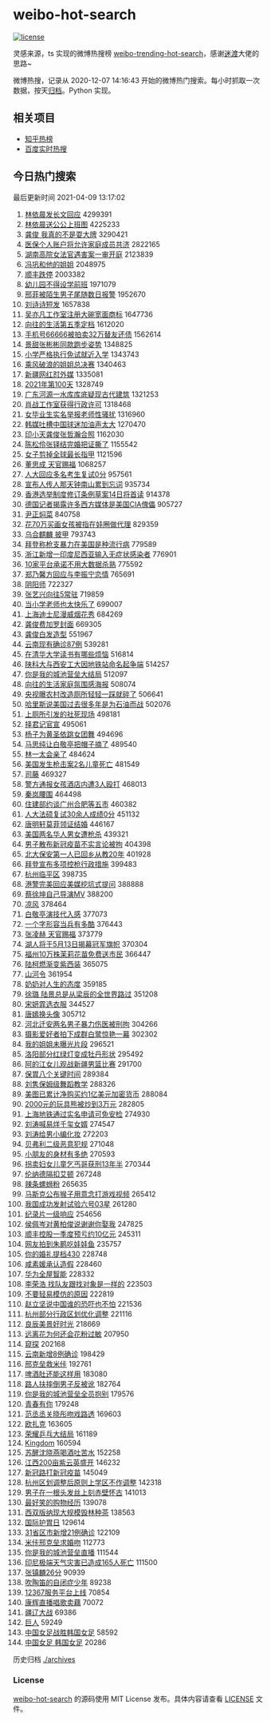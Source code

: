 # weibo-hot-search

[![license](https://img.shields.io/github/license/Arrackisarookie/weibo-hot-search)](https://github.com/Arrackisarookie/weibo-hot-search/blob/master/LICENSE)

灵感来源，ts 实现的微博热搜榜 [weibo-trending-hot-search](https://github.com/justjavac/weibo-trending-hot-search)，感谢[迷渡](https://github.com/justjavac)大佬的思路~

微博热搜，记录从 2020-12-07 14:16:43 开始的微博热门搜索。每小时抓取一次数据，按天[归档](./archives)。Python 实现。

## 相关项目
+ [知乎热榜](https://github.com/Arrackisarookie/zhihu-top-search)
+ [百度实时热搜](https://github.com/Arrackisarookie/baidu-hot-search)

## 今日热门搜索

<!-- Rank Begin -->

最后更新时间 2021-04-09 13:17:02

1. [林依晨发长文回应](https://s.weibo.com/weibo?q=%E6%9E%97%E4%BE%9D%E6%99%A8%E5%8F%91%E9%95%BF%E6%96%87%E5%9B%9E%E5%BA%94&Refer=top) 4299391
1. [林依晨送公公上班图](https://s.weibo.com/weibo?q=%E6%9E%97%E4%BE%9D%E6%99%A8%E9%80%81%E5%85%AC%E5%85%AC%E4%B8%8A%E7%8F%AD%E5%9B%BE&Refer=top) 4225233
1. [龚俊 我真的不是耍大牌](https://s.weibo.com/weibo?q=%E9%BE%9A%E4%BF%8A%20%E6%88%91%E7%9C%9F%E7%9A%84%E4%B8%8D%E6%98%AF%E8%80%8D%E5%A4%A7%E7%89%8C&Refer=top) 3290421
1. [医保个人账户将允许家庭成员共济](https://s.weibo.com/weibo?q=%23%E5%8C%BB%E4%BF%9D%E4%B8%AA%E4%BA%BA%E8%B4%A6%E6%88%B7%E5%B0%86%E5%85%81%E8%AE%B8%E5%AE%B6%E5%BA%AD%E6%88%90%E5%91%98%E5%85%B1%E6%B5%8E%23&Refer=top) 2822165
1. [湖南高院女法官遇害案一审开庭](https://s.weibo.com/weibo?q=%23%E6%B9%96%E5%8D%97%E9%AB%98%E9%99%A2%E5%A5%B3%E6%B3%95%E5%AE%98%E9%81%87%E5%AE%B3%E6%A1%88%E4%B8%80%E5%AE%A1%E5%BC%80%E5%BA%AD%23&Refer=top) 2123839
1. [冯巩和他的姐姐](https://s.weibo.com/weibo?q=%E5%86%AF%E5%B7%A9%E5%92%8C%E4%BB%96%E7%9A%84%E5%A7%90%E5%A7%90&Refer=top) 2048975
1. [顺丰跌停](https://s.weibo.com/weibo?q=%E9%A1%BA%E4%B8%B0%E8%B7%8C%E5%81%9C&Refer=top) 2003382
1. [幼儿园不得设学前班](https://s.weibo.com/weibo?q=%23%E5%B9%BC%E5%84%BF%E5%9B%AD%E4%B8%8D%E5%BE%97%E8%AE%BE%E5%AD%A6%E5%89%8D%E7%8F%AD%23&Refer=top) 1971079
1. [邢菲被陌生男子尾随数日报警](https://s.weibo.com/weibo?q=%23%E9%82%A2%E8%8F%B2%E8%A2%AB%E9%99%8C%E7%94%9F%E7%94%B7%E5%AD%90%E5%B0%BE%E9%9A%8F%E6%95%B0%E6%97%A5%E6%8A%A5%E8%AD%A6%23&Refer=top) 1952670
1. [刘诗诗短发](https://s.weibo.com/weibo?q=%E5%88%98%E8%AF%97%E8%AF%97%E7%9F%AD%E5%8F%91&Refer=top) 1657838
1. [吴亦凡工作室注册大碗宽面商标](https://s.weibo.com/weibo?q=%E5%90%B4%E4%BA%A6%E5%87%A1%E5%B7%A5%E4%BD%9C%E5%AE%A4%E6%B3%A8%E5%86%8C%E5%A4%A7%E7%A2%97%E5%AE%BD%E9%9D%A2%E5%95%86%E6%A0%87&Refer=top) 1647736
1. [向往的生活第五季定档](https://s.weibo.com/weibo?q=%23%E5%90%91%E5%BE%80%E7%9A%84%E7%94%9F%E6%B4%BB%E7%AC%AC%E4%BA%94%E5%AD%A3%E5%AE%9A%E6%A1%A3%23&Refer=top) 1612020
1. [手机号66666被拍卖32万替友还债](https://s.weibo.com/weibo?q=%E6%89%8B%E6%9C%BA%E5%8F%B766666%E8%A2%AB%E6%8B%8D%E5%8D%9632%E4%B8%87%E6%9B%BF%E5%8F%8B%E8%BF%98%E5%80%BA&Refer=top) 1562614
1. [景甜张彬彬同款跑步姿势](https://s.weibo.com/weibo?q=%23%E6%99%AF%E7%94%9C%E5%BC%A0%E5%BD%AC%E5%BD%AC%E5%90%8C%E6%AC%BE%E8%B7%91%E6%AD%A5%E5%A7%BF%E5%8A%BF%23&Refer=top) 1348825
1. [小学严格执行免试就近入学](https://s.weibo.com/weibo?q=%23%E5%B0%8F%E5%AD%A6%E4%B8%A5%E6%A0%BC%E6%89%A7%E8%A1%8C%E5%85%8D%E8%AF%95%E5%B0%B1%E8%BF%91%E5%85%A5%E5%AD%A6%23&Refer=top) 1343743
1. [乘风破浪的姐姐总决赛](https://s.weibo.com/weibo?q=%E4%B9%98%E9%A3%8E%E7%A0%B4%E6%B5%AA%E7%9A%84%E5%A7%90%E5%A7%90%E6%80%BB%E5%86%B3%E8%B5%9B&Refer=top) 1340463
1. [新疆网红怼外媒](https://s.weibo.com/weibo?q=%23%E6%96%B0%E7%96%86%E7%BD%91%E7%BA%A2%E6%80%BC%E5%A4%96%E5%AA%92%23&Refer=top) 1335081
1. [2021年第100天](https://s.weibo.com/weibo?q=%232021%E5%B9%B4%E7%AC%AC100%E5%A4%A9%23&Refer=top) 1328749
1. [广东河源一水库库底疑现古代建筑](https://s.weibo.com/weibo?q=%E5%B9%BF%E4%B8%9C%E6%B2%B3%E6%BA%90%E4%B8%80%E6%B0%B4%E5%BA%93%E5%BA%93%E5%BA%95%E7%96%91%E7%8E%B0%E5%8F%A4%E4%BB%A3%E5%BB%BA%E7%AD%91&Refer=top) 1321253
1. [肖战工作室获得行政许可](https://s.weibo.com/weibo?q=%23%E8%82%96%E6%88%98%E5%B7%A5%E4%BD%9C%E5%AE%A4%E8%8E%B7%E5%BE%97%E8%A1%8C%E6%94%BF%E8%AE%B8%E5%8F%AF%23&Refer=top) 1318468
1. [女毕业生实名举报老师性骚扰](https://s.weibo.com/weibo?q=%23%E5%A5%B3%E6%AF%95%E4%B8%9A%E7%94%9F%E5%AE%9E%E5%90%8D%E4%B8%BE%E6%8A%A5%E8%80%81%E5%B8%88%E6%80%A7%E9%AA%9A%E6%89%B0%23&Refer=top) 1316960
1. [韩媒吐槽中国球迷加油声太大](https://s.weibo.com/weibo?q=%23%E9%9F%A9%E5%AA%92%E5%90%90%E6%A7%BD%E4%B8%AD%E5%9B%BD%E7%90%83%E8%BF%B7%E5%8A%A0%E6%B2%B9%E5%A3%B0%E5%A4%AA%E5%A4%A7%23&Refer=top) 1270470
1. [印小天龚俊张哲瀚合照](https://s.weibo.com/weibo?q=%E5%8D%B0%E5%B0%8F%E5%A4%A9%E9%BE%9A%E4%BF%8A%E5%BC%A0%E5%93%B2%E7%80%9A%E5%90%88%E7%85%A7&Refer=top) 1162030
1. [陈松伶张铎结完婚把证撕了](https://s.weibo.com/weibo?q=%23%E9%99%88%E6%9D%BE%E4%BC%B6%E5%BC%A0%E9%93%8E%E7%BB%93%E5%AE%8C%E5%A9%9A%E6%8A%8A%E8%AF%81%E6%92%95%E4%BA%86%23&Refer=top) 1155542
1. [女子剪掉全球最长指甲](https://s.weibo.com/weibo?q=%23%E5%A5%B3%E5%AD%90%E5%89%AA%E6%8E%89%E5%85%A8%E7%90%83%E6%9C%80%E9%95%BF%E6%8C%87%E7%94%B2%23&Refer=top) 1121596
1. [董思成 天官赐福](https://s.weibo.com/weibo?q=%E8%91%A3%E6%80%9D%E6%88%90%20%E5%A4%A9%E5%AE%98%E8%B5%90%E7%A6%8F&Refer=top) 1068257
1. [人大回应多名考生复试0分](https://s.weibo.com/weibo?q=%23%E4%BA%BA%E5%A4%A7%E5%9B%9E%E5%BA%94%E5%A4%9A%E5%90%8D%E8%80%83%E7%94%9F%E5%A4%8D%E8%AF%950%E5%88%86%23&Refer=top) 957561
1. [宣布人传人那天钟南山累到忘词](https://s.weibo.com/weibo?q=%E5%AE%A3%E5%B8%83%E4%BA%BA%E4%BC%A0%E4%BA%BA%E9%82%A3%E5%A4%A9%E9%92%9F%E5%8D%97%E5%B1%B1%E7%B4%AF%E5%88%B0%E5%BF%98%E8%AF%8D&Refer=top) 935734
1. [香港选举制度修订条例草案14日将首读](https://s.weibo.com/weibo?q=%23%E9%A6%99%E6%B8%AF%E9%80%89%E4%B8%BE%E5%88%B6%E5%BA%A6%E4%BF%AE%E8%AE%A2%E6%9D%A1%E4%BE%8B%E8%8D%89%E6%A1%8814%E6%97%A5%E5%B0%86%E9%A6%96%E8%AF%BB%23&Refer=top) 914378
1. [德国记者揭露许多西方媒体是美国CIA傀儡](https://s.weibo.com/weibo?q=%23%E5%BE%B7%E5%9B%BD%E8%AE%B0%E8%80%85%E6%8F%AD%E9%9C%B2%E8%AE%B8%E5%A4%9A%E8%A5%BF%E6%96%B9%E5%AA%92%E4%BD%93%E6%98%AF%E7%BE%8E%E5%9B%BDCIA%E5%82%80%E5%84%A1%23&Refer=top) 905727
1. [尹正焖菜](https://s.weibo.com/weibo?q=%E5%B0%B9%E6%AD%A3%E7%84%96%E8%8F%9C&Refer=top) 840758
1. [花70万买画女孩被指在娃圈做代理](https://s.weibo.com/weibo?q=%E8%8A%B170%E4%B8%87%E4%B9%B0%E7%94%BB%E5%A5%B3%E5%AD%A9%E8%A2%AB%E6%8C%87%E5%9C%A8%E5%A8%83%E5%9C%88%E5%81%9A%E4%BB%A3%E7%90%86&Refer=top) 829359
1. [乌合麒麟 披甲](https://s.weibo.com/weibo?q=%E4%B9%8C%E5%90%88%E9%BA%92%E9%BA%9F%20%E6%8A%AB%E7%94%B2&Refer=top) 793743
1. [拜登称枪支暴力在美国是种流行病](https://s.weibo.com/weibo?q=%23%E6%8B%9C%E7%99%BB%E7%A7%B0%E6%9E%AA%E6%94%AF%E6%9A%B4%E5%8A%9B%E5%9C%A8%E7%BE%8E%E5%9B%BD%E6%98%AF%E7%A7%8D%E6%B5%81%E8%A1%8C%E7%97%85%23&Refer=top) 779589
1. [浙江新增一印度尼西亚输入无症状感染者](https://s.weibo.com/weibo?q=%23%E6%B5%99%E6%B1%9F%E6%96%B0%E5%A2%9E%E4%B8%80%E5%8D%B0%E5%BA%A6%E5%B0%BC%E8%A5%BF%E4%BA%9A%E8%BE%93%E5%85%A5%E6%97%A0%E7%97%87%E7%8A%B6%E6%84%9F%E6%9F%93%E8%80%85%23&Refer=top) 776901
1. [10家平台承诺不用大数据杀熟](https://s.weibo.com/weibo?q=10%E5%AE%B6%E5%B9%B3%E5%8F%B0%E6%89%BF%E8%AF%BA%E4%B8%8D%E7%94%A8%E5%A4%A7%E6%95%B0%E6%8D%AE%E6%9D%80%E7%86%9F&Refer=top) 775592
1. [郑乃馨方回应与李振宁恋情](https://s.weibo.com/weibo?q=%23%E9%83%91%E4%B9%83%E9%A6%A8%E6%96%B9%E5%9B%9E%E5%BA%94%E4%B8%8E%E6%9D%8E%E6%8C%AF%E5%AE%81%E6%81%8B%E6%83%85%23&Refer=top) 765691
1. [阴阳师](https://s.weibo.com/weibo?q=%E9%98%B4%E9%98%B3%E5%B8%88&Refer=top) 722327
1. [张艺兴向往5常驻](https://s.weibo.com/weibo?q=%23%E5%BC%A0%E8%89%BA%E5%85%B4%E5%90%91%E5%BE%805%E5%B8%B8%E9%A9%BB%23&Refer=top) 719859
1. [当小学老师也太快乐了](https://s.weibo.com/weibo?q=%23%E5%BD%93%E5%B0%8F%E5%AD%A6%E8%80%81%E5%B8%88%E4%B9%9F%E5%A4%AA%E5%BF%AB%E4%B9%90%E4%BA%86%23&Refer=top) 699007
1. [上海迪士尼漫威烟花秀](https://s.weibo.com/weibo?q=%E4%B8%8A%E6%B5%B7%E8%BF%AA%E5%A3%AB%E5%B0%BC%E6%BC%AB%E5%A8%81%E7%83%9F%E8%8A%B1%E7%A7%80&Refer=top) 684269
1. [龚俊费加罗封面](https://s.weibo.com/weibo?q=%E9%BE%9A%E4%BF%8A%E8%B4%B9%E5%8A%A0%E7%BD%97%E5%B0%81%E9%9D%A2&Refer=top) 669305
1. [龚俊白发造型](https://s.weibo.com/weibo?q=%E9%BE%9A%E4%BF%8A%E7%99%BD%E5%8F%91%E9%80%A0%E5%9E%8B&Refer=top) 551967
1. [云南现有确诊87例](https://s.weibo.com/weibo?q=%23%E4%BA%91%E5%8D%97%E7%8E%B0%E6%9C%89%E7%A1%AE%E8%AF%8A87%E4%BE%8B%23&Refer=top) 539281
1. [在清华大学读书有哪些烦恼](https://s.weibo.com/weibo?q=%23%E5%9C%A8%E6%B8%85%E5%8D%8E%E5%A4%A7%E5%AD%A6%E8%AF%BB%E4%B9%A6%E6%9C%89%E5%93%AA%E4%BA%9B%E7%83%A6%E6%81%BC%23&Refer=top) 516814
1. [陕科大与西安工大因地铁站命名起争端](https://s.weibo.com/weibo?q=%23%E9%99%95%E7%A7%91%E5%A4%A7%E4%B8%8E%E8%A5%BF%E5%AE%89%E5%B7%A5%E5%A4%A7%E5%9B%A0%E5%9C%B0%E9%93%81%E7%AB%99%E5%91%BD%E5%90%8D%E8%B5%B7%E4%BA%89%E7%AB%AF%23&Refer=top) 514257
1. [你是我的城池营垒大结局](https://s.weibo.com/weibo?q=%23%E4%BD%A0%E6%98%AF%E6%88%91%E7%9A%84%E5%9F%8E%E6%B1%A0%E8%90%A5%E5%9E%92%E5%A4%A7%E7%BB%93%E5%B1%80%23&Refer=top) 512097
1. [向往的生活家庭氛围感海报](https://s.weibo.com/weibo?q=%23%E5%90%91%E5%BE%80%E7%9A%84%E7%94%9F%E6%B4%BB%E5%AE%B6%E5%BA%AD%E6%B0%9B%E5%9B%B4%E6%84%9F%E6%B5%B7%E6%8A%A5%23&Refer=top) 508074
1. [央视曝农村改造厕所轻轻一踩就碎了](https://s.weibo.com/weibo?q=%23%E5%A4%AE%E8%A7%86%E6%9B%9D%E5%86%9C%E6%9D%91%E6%94%B9%E9%80%A0%E5%8E%95%E6%89%80%E8%BD%BB%E8%BD%BB%E4%B8%80%E8%B8%A9%E5%B0%B1%E7%A2%8E%E4%BA%86%23&Refer=top) 506641
1. [哈里斯说美国过去很多年是为石油而战](https://s.weibo.com/weibo?q=%23%E5%93%88%E9%87%8C%E6%96%AF%E8%AF%B4%E7%BE%8E%E5%9B%BD%E8%BF%87%E5%8E%BB%E5%BE%88%E5%A4%9A%E5%B9%B4%E6%98%AF%E4%B8%BA%E7%9F%B3%E6%B2%B9%E8%80%8C%E6%88%98%23&Refer=top) 502076
1. [上厕所引发的社死现场](https://s.weibo.com/weibo?q=%E4%B8%8A%E5%8E%95%E6%89%80%E5%BC%95%E5%8F%91%E7%9A%84%E7%A4%BE%E6%AD%BB%E7%8E%B0%E5%9C%BA&Refer=top) 498181
1. [择君记官宣](https://s.weibo.com/weibo?q=%23%E6%8B%A9%E5%90%9B%E8%AE%B0%E5%AE%98%E5%AE%A3%23&Refer=top) 495061
1. [杨子为黄圣依跳女团舞](https://s.weibo.com/weibo?q=%23%E6%9D%A8%E5%AD%90%E4%B8%BA%E9%BB%84%E5%9C%A3%E4%BE%9D%E8%B7%B3%E5%A5%B3%E5%9B%A2%E8%88%9E%23&Refer=top) 494696
1. [马思纯让白敬亭把帽子摘了](https://s.weibo.com/weibo?q=%23%E9%A9%AC%E6%80%9D%E7%BA%AF%E8%AE%A9%E7%99%BD%E6%95%AC%E4%BA%AD%E6%8A%8A%E5%B8%BD%E5%AD%90%E6%91%98%E4%BA%86%23&Refer=top) 489540
1. [林一太会亲了](https://s.weibo.com/weibo?q=%23%E6%9E%97%E4%B8%80%E5%A4%AA%E4%BC%9A%E4%BA%B2%E4%BA%86%23&Refer=top) 484624
1. [美国发生枪击案2名儿童死亡](https://s.weibo.com/weibo?q=%23%E7%BE%8E%E5%9B%BD%E5%8F%91%E7%94%9F%E6%9E%AA%E5%87%BB%E6%A1%882%E5%90%8D%E5%84%BF%E7%AB%A5%E6%AD%BB%E4%BA%A1%23&Refer=top) 481549
1. [司藤](https://s.weibo.com/weibo?q=%E5%8F%B8%E8%97%A4&Refer=top) 469327
1. [警方通报女孩酒店内遭3人殴打](https://s.weibo.com/weibo?q=%23%E8%AD%A6%E6%96%B9%E9%80%9A%E6%8A%A5%E5%A5%B3%E5%AD%A9%E9%85%92%E5%BA%97%E5%86%85%E9%81%AD3%E4%BA%BA%E6%AE%B4%E6%89%93%23&Refer=top) 468013
1. [秦岚腰围](https://s.weibo.com/weibo?q=%23%E7%A7%A6%E5%B2%9A%E8%85%B0%E5%9B%B4%23&Refer=top) 464498
1. [住建部约谈广州合肥等五市](https://s.weibo.com/weibo?q=%23%E4%BD%8F%E5%BB%BA%E9%83%A8%E7%BA%A6%E8%B0%88%E5%B9%BF%E5%B7%9E%E5%90%88%E8%82%A5%E7%AD%89%E4%BA%94%E5%B8%82%23&Refer=top) 460382
1. [人大法硕复试30余人成绩0分](https://s.weibo.com/weibo?q=%23%E4%BA%BA%E5%A4%A7%E6%B3%95%E7%A1%95%E5%A4%8D%E8%AF%9530%E4%BD%99%E4%BA%BA%E6%88%90%E7%BB%A90%E5%88%86%23&Refer=top) 451132
1. [唐明轩莫菲领证结婚](https://s.weibo.com/weibo?q=%E5%94%90%E6%98%8E%E8%BD%A9%E8%8E%AB%E8%8F%B2%E9%A2%86%E8%AF%81%E7%BB%93%E5%A9%9A&Refer=top) 446167
1. [美国两名华人男女遭枪杀](https://s.weibo.com/weibo?q=%E7%BE%8E%E5%9B%BD%E4%B8%A4%E5%90%8D%E5%8D%8E%E4%BA%BA%E7%94%B7%E5%A5%B3%E9%81%AD%E6%9E%AA%E6%9D%80&Refer=top) 439321
1. [男子散布新冠疫苗不实言论被拘](https://s.weibo.com/weibo?q=%23%E7%94%B7%E5%AD%90%E6%95%A3%E5%B8%83%E6%96%B0%E5%86%A0%E7%96%AB%E8%8B%97%E4%B8%8D%E5%AE%9E%E8%A8%80%E8%AE%BA%E8%A2%AB%E6%8B%98%23&Refer=top) 404398
1. [北大保安第一人已回乡从教20年](https://s.weibo.com/weibo?q=%23%E5%8C%97%E5%A4%A7%E4%BF%9D%E5%AE%89%E7%AC%AC%E4%B8%80%E4%BA%BA%E5%B7%B2%E5%9B%9E%E4%B9%A1%E4%BB%8E%E6%95%9920%E5%B9%B4%23&Refer=top) 401928
1. [拜登宣布多项控枪行政措施](https://s.weibo.com/weibo?q=%E6%8B%9C%E7%99%BB%E5%AE%A3%E5%B8%83%E5%A4%9A%E9%A1%B9%E6%8E%A7%E6%9E%AA%E8%A1%8C%E6%94%BF%E6%8E%AA%E6%96%BD&Refer=top) 399483
1. [杭州临平区](https://s.weibo.com/weibo?q=%E6%9D%AD%E5%B7%9E%E4%B8%B4%E5%B9%B3%E5%8C%BA&Refer=top) 398735
1. [港警完美回应美媒挖坑式提问](https://s.weibo.com/weibo?q=%23%E6%B8%AF%E8%AD%A6%E5%AE%8C%E7%BE%8E%E5%9B%9E%E5%BA%94%E7%BE%8E%E5%AA%92%E6%8C%96%E5%9D%91%E5%BC%8F%E6%8F%90%E9%97%AE%23&Refer=top) 388888
1. [蔡徐坤自己导演MV](https://s.weibo.com/weibo?q=%23%E8%94%A1%E5%BE%90%E5%9D%A4%E8%87%AA%E5%B7%B1%E5%AF%BC%E6%BC%94MV%23&Refer=top) 388200
1. [凉风](https://s.weibo.com/weibo?q=%E5%87%89%E9%A3%8E&Refer=top) 378464
1. [白敬亭演技代入感](https://s.weibo.com/weibo?q=%23%E7%99%BD%E6%95%AC%E4%BA%AD%E6%BC%94%E6%8A%80%E4%BB%A3%E5%85%A5%E6%84%9F%23&Refer=top) 377073
1. [一个字形容当兵有多酷](https://s.weibo.com/weibo?q=%23%E4%B8%80%E4%B8%AA%E5%AD%97%E5%BD%A2%E5%AE%B9%E5%BD%93%E5%85%B5%E6%9C%89%E5%A4%9A%E9%85%B7%23&Refer=top) 376443
1. [张凌赫 天官赐福](https://s.weibo.com/weibo?q=%E5%BC%A0%E5%87%8C%E8%B5%AB%20%E5%A4%A9%E5%AE%98%E8%B5%90%E7%A6%8F&Refer=top) 373779
1. [湖人将于5月13日揭幕冠军旗帜](https://s.weibo.com/weibo?q=%E6%B9%96%E4%BA%BA%E5%B0%86%E4%BA%8E5%E6%9C%8813%E6%97%A5%E6%8F%AD%E5%B9%95%E5%86%A0%E5%86%9B%E6%97%97%E5%B8%9C&Refer=top) 370304
1. [福州10万株茉莉花苗免费送市民](https://s.weibo.com/weibo?q=%23%E7%A6%8F%E5%B7%9E10%E4%B8%87%E6%A0%AA%E8%8C%89%E8%8E%89%E8%8A%B1%E8%8B%97%E5%85%8D%E8%B4%B9%E9%80%81%E5%B8%82%E6%B0%91%23&Refer=top) 366447
1. [陆柯燃渐变紫西装](https://s.weibo.com/weibo?q=%23%E9%99%86%E6%9F%AF%E7%87%83%E6%B8%90%E5%8F%98%E7%B4%AB%E8%A5%BF%E8%A3%85%23&Refer=top) 365075
1. [山河令](https://s.weibo.com/weibo?q=%E5%B1%B1%E6%B2%B3%E4%BB%A4&Refer=top) 361954
1. [奶奶对人生的态度](https://s.weibo.com/weibo?q=%23%E5%A5%B6%E5%A5%B6%E5%AF%B9%E4%BA%BA%E7%94%9F%E7%9A%84%E6%80%81%E5%BA%A6%23&Refer=top) 359185
1. [徐璐 陆景总是从梁辰的全世界路过](https://s.weibo.com/weibo?q=%E5%BE%90%E7%92%90%20%E9%99%86%E6%99%AF%E6%80%BB%E6%98%AF%E4%BB%8E%E6%A2%81%E8%BE%B0%E7%9A%84%E5%85%A8%E4%B8%96%E7%95%8C%E8%B7%AF%E8%BF%87&Refer=top) 351208
1. [宋妍霏选衣服](https://s.weibo.com/weibo?q=%23%E5%AE%8B%E5%A6%8D%E9%9C%8F%E9%80%89%E8%A1%A3%E6%9C%8D%23&Refer=top) 344527
1. [唐嫣换头像](https://s.weibo.com/weibo?q=%23%E5%94%90%E5%AB%A3%E6%8D%A2%E5%A4%B4%E5%83%8F%23&Refer=top) 305712
1. [河北迁安两名男子暴力伤医被刑拘](https://s.weibo.com/weibo?q=%23%E6%B2%B3%E5%8C%97%E8%BF%81%E5%AE%89%E4%B8%A4%E5%90%8D%E7%94%B7%E5%AD%90%E6%9A%B4%E5%8A%9B%E4%BC%A4%E5%8C%BB%E8%A2%AB%E5%88%91%E6%8B%98%23&Refer=top) 304266
1. [摄影爱好者拍下成群白鹭惊艳一幕](https://s.weibo.com/weibo?q=%23%E6%91%84%E5%BD%B1%E7%88%B1%E5%A5%BD%E8%80%85%E6%8B%8D%E4%B8%8B%E6%88%90%E7%BE%A4%E7%99%BD%E9%B9%AD%E6%83%8A%E8%89%B3%E4%B8%80%E5%B9%95%23&Refer=top) 302302
1. [我的姐姐未曝光片段](https://s.weibo.com/weibo?q=%23%E6%88%91%E7%9A%84%E5%A7%90%E5%A7%90%E6%9C%AA%E6%9B%9D%E5%85%89%E7%89%87%E6%AE%B5%23&Refer=top) 296521
1. [洛阳部分红绿灯变成牡丹形状](https://s.weibo.com/weibo?q=%23%E6%B4%9B%E9%98%B3%E9%83%A8%E5%88%86%E7%BA%A2%E7%BB%BF%E7%81%AF%E5%8F%98%E6%88%90%E7%89%A1%E4%B8%B9%E5%BD%A2%E7%8A%B6%23&Refer=top) 295492
1. [阿的江女儿观战新疆男篮比赛](https://s.weibo.com/weibo?q=%E9%98%BF%E7%9A%84%E6%B1%9F%E5%A5%B3%E5%84%BF%E8%A7%82%E6%88%98%E6%96%B0%E7%96%86%E7%94%B7%E7%AF%AE%E6%AF%94%E8%B5%9B&Refer=top) 291700
1. [保胃八个关键时间](https://s.weibo.com/weibo?q=%23%E4%BF%9D%E8%83%83%E5%85%AB%E4%B8%AA%E5%85%B3%E9%94%AE%E6%97%B6%E9%97%B4%23&Refer=top) 289384
1. [刘隽保姆级舞蹈教学](https://s.weibo.com/weibo?q=%23%E5%88%98%E9%9A%BD%E4%BF%9D%E5%A7%86%E7%BA%A7%E8%88%9E%E8%B9%88%E6%95%99%E5%AD%A6%23&Refer=top) 288326
1. [美图已累计净购买约1亿美元加密货币](https://s.weibo.com/weibo?q=%E7%BE%8E%E5%9B%BE%E5%B7%B2%E7%B4%AF%E8%AE%A1%E5%87%80%E8%B4%AD%E4%B9%B0%E7%BA%A61%E4%BA%BF%E7%BE%8E%E5%85%83%E5%8A%A0%E5%AF%86%E8%B4%A7%E5%B8%81&Refer=top) 288084
1. [2000元的玩具熊被炒到3万元](https://s.weibo.com/weibo?q=%232000%E5%85%83%E7%9A%84%E7%8E%A9%E5%85%B7%E7%86%8A%E8%A2%AB%E7%82%92%E5%88%B03%E4%B8%87%E5%85%83%23&Refer=top) 282805
1. [上海地铁通过实名申请可免安检](https://s.weibo.com/weibo?q=%23%E4%B8%8A%E6%B5%B7%E5%9C%B0%E9%93%81%E9%80%9A%E8%BF%87%E5%AE%9E%E5%90%8D%E7%94%B3%E8%AF%B7%E5%8F%AF%E5%85%8D%E5%AE%89%E6%A3%80%23&Refer=top) 274930
1. [刘涛喊易烊千玺女婿](https://s.weibo.com/weibo?q=%23%E5%88%98%E6%B6%9B%E5%96%8A%E6%98%93%E7%83%8A%E5%8D%83%E7%8E%BA%E5%A5%B3%E5%A9%BF%23&Refer=top) 274547
1. [刘涛给男小编化妆](https://s.weibo.com/weibo?q=%23%E5%88%98%E6%B6%9B%E7%BB%99%E7%94%B7%E5%B0%8F%E7%BC%96%E5%8C%96%E5%A6%86%23&Refer=top) 272203
1. [贝弗利二级恶意犯规](https://s.weibo.com/weibo?q=%E8%B4%9D%E5%BC%97%E5%88%A9%E4%BA%8C%E7%BA%A7%E6%81%B6%E6%84%8F%E7%8A%AF%E8%A7%84&Refer=top) 271048
1. [小朋友的身材有多绝](https://s.weibo.com/weibo?q=%E5%B0%8F%E6%9C%8B%E5%8F%8B%E7%9A%84%E8%BA%AB%E6%9D%90%E6%9C%89%E5%A4%9A%E7%BB%9D&Refer=top) 270593
1. [拐卖妇女儿童乞丐哥获刑13年半](https://s.weibo.com/weibo?q=%23%E6%8B%90%E5%8D%96%E5%A6%87%E5%A5%B3%E5%84%BF%E7%AB%A5%E4%B9%9E%E4%B8%90%E5%93%A5%E8%8E%B7%E5%88%9113%E5%B9%B4%E5%8D%8A%23&Refer=top) 270344
1. [伦纳德隔扣艾顿](https://s.weibo.com/weibo?q=%23%E4%BC%A6%E7%BA%B3%E5%BE%B7%E9%9A%94%E6%89%A3%E8%89%BE%E9%A1%BF%23&Refer=top) 267248
1. [辣条螺蛳粉](https://s.weibo.com/weibo?q=%23%E8%BE%A3%E6%9D%A1%E8%9E%BA%E8%9B%B3%E7%B2%89%23&Refer=top) 265635
1. [马斯克公布猴子用意念打游戏视频](https://s.weibo.com/weibo?q=%E9%A9%AC%E6%96%AF%E5%85%8B%E5%85%AC%E5%B8%83%E7%8C%B4%E5%AD%90%E7%94%A8%E6%84%8F%E5%BF%B5%E6%89%93%E6%B8%B8%E6%88%8F%E8%A7%86%E9%A2%91&Refer=top) 265412
1. [我国成功发射试验六号03星](https://s.weibo.com/weibo?q=%E6%88%91%E5%9B%BD%E6%88%90%E5%8A%9F%E5%8F%91%E5%B0%84%E8%AF%95%E9%AA%8C%E5%85%AD%E5%8F%B703%E6%98%9F&Refer=top) 261280
1. [纪录片一级响应](https://s.weibo.com/weibo?q=%23%E7%BA%AA%E5%BD%95%E7%89%87%E4%B8%80%E7%BA%A7%E5%93%8D%E5%BA%94%23&Refer=top) 254656
1. [侯佩岑对黄柏俊说谢谢你娶我](https://s.weibo.com/weibo?q=%23%E4%BE%AF%E4%BD%A9%E5%B2%91%E5%AF%B9%E9%BB%84%E6%9F%8F%E4%BF%8A%E8%AF%B4%E8%B0%A2%E8%B0%A2%E4%BD%A0%E5%A8%B6%E6%88%91%23&Refer=top) 247825
1. [顺丰控股一季度预亏约10亿元](https://s.weibo.com/weibo?q=%23%E9%A1%BA%E4%B8%B0%E6%8E%A7%E8%82%A1%E4%B8%80%E5%AD%A3%E5%BA%A6%E9%A2%84%E4%BA%8F%E7%BA%A610%E4%BA%BF%E5%85%83%23&Refer=top) 245311
1. [网友拍到朱鹮吃娃娃鱼](https://s.weibo.com/weibo?q=%23%E7%BD%91%E5%8F%8B%E6%8B%8D%E5%88%B0%E6%9C%B1%E9%B9%AE%E5%90%83%E5%A8%83%E5%A8%83%E9%B1%BC%23&Refer=top) 235757
1. [你的婚礼提档430](https://s.weibo.com/weibo?q=%23%E4%BD%A0%E7%9A%84%E5%A9%9A%E7%A4%BC%E6%8F%90%E6%A1%A3430%23&Refer=top) 228748
1. [咸素媛承认造假](https://s.weibo.com/weibo?q=%23%E5%92%B8%E7%B4%A0%E5%AA%9B%E6%89%BF%E8%AE%A4%E9%80%A0%E5%81%87%23&Refer=top) 228460
1. [华为全屋智能](https://s.weibo.com/weibo?q=%E5%8D%8E%E4%B8%BA%E5%85%A8%E5%B1%8B%E6%99%BA%E8%83%BD&Refer=top) 228332
1. [李荣浩 找队友跟找对象是一样的](https://s.weibo.com/weibo?q=%E6%9D%8E%E8%8D%A3%E6%B5%A9%20%E6%89%BE%E9%98%9F%E5%8F%8B%E8%B7%9F%E6%89%BE%E5%AF%B9%E8%B1%A1%E6%98%AF%E4%B8%80%E6%A0%B7%E7%9A%84&Refer=top) 223503
1. [不要轻易模仿的原因](https://s.weibo.com/weibo?q=%23%E4%B8%8D%E8%A6%81%E8%BD%BB%E6%98%93%E6%A8%A1%E4%BB%BF%E7%9A%84%E5%8E%9F%E5%9B%A0%23&Refer=top) 222819
1. [赵立坚说中国谁的恐吓也不怕](https://s.weibo.com/weibo?q=%23%E8%B5%B5%E7%AB%8B%E5%9D%9A%E8%AF%B4%E4%B8%AD%E5%9B%BD%E8%B0%81%E7%9A%84%E6%81%90%E5%90%93%E4%B9%9F%E4%B8%8D%E6%80%95%23&Refer=top) 221536
1. [杭州部分行政区划优化调整](https://s.weibo.com/weibo?q=%23%E6%9D%AD%E5%B7%9E%E9%83%A8%E5%88%86%E8%A1%8C%E6%94%BF%E5%8C%BA%E5%88%92%E4%BC%98%E5%8C%96%E8%B0%83%E6%95%B4%23&Refer=top) 221116
1. [良辰美景好时光](https://s.weibo.com/weibo?q=%E8%89%AF%E8%BE%B0%E7%BE%8E%E6%99%AF%E5%A5%BD%E6%97%B6%E5%85%89&Refer=top) 218669
1. [远离花为何还会花粉过敏](https://s.weibo.com/weibo?q=%23%E8%BF%9C%E7%A6%BB%E8%8A%B1%E4%B8%BA%E4%BD%95%E8%BF%98%E4%BC%9A%E8%8A%B1%E7%B2%89%E8%BF%87%E6%95%8F%23&Refer=top) 207950
1. [窥探](https://s.weibo.com/weibo?q=%E7%AA%A5%E6%8E%A2&Refer=top) 202168
1. [云南新增8例确诊](https://s.weibo.com/weibo?q=%23%E4%BA%91%E5%8D%97%E6%96%B0%E5%A2%9E8%E4%BE%8B%E7%A1%AE%E8%AF%8A%23&Refer=top) 198429
1. [邢克垒救米佧](https://s.weibo.com/weibo?q=%23%E9%82%A2%E5%85%8B%E5%9E%92%E6%95%91%E7%B1%B3%E4%BD%A7%23&Refer=top) 192761
1. [啤酒肚还能这样用](https://s.weibo.com/weibo?q=%23%E5%95%A4%E9%85%92%E8%82%9A%E8%BF%98%E8%83%BD%E8%BF%99%E6%A0%B7%E7%94%A8%23&Refer=top) 183080
1. [路人扶摔倒男子反被讹](https://s.weibo.com/weibo?q=%23%E8%B7%AF%E4%BA%BA%E6%89%B6%E6%91%94%E5%80%92%E7%94%B7%E5%AD%90%E5%8F%8D%E8%A2%AB%E8%AE%B9%23&Refer=top) 182764
1. [你是我的城池营垒全员抱别](https://s.weibo.com/weibo?q=%23%E4%BD%A0%E6%98%AF%E6%88%91%E7%9A%84%E5%9F%8E%E6%B1%A0%E8%90%A5%E5%9E%92%E5%85%A8%E5%91%98%E6%8A%B1%E5%88%AB%23&Refer=top) 179576
1. [青春有你](https://s.weibo.com/weibo?q=%E9%9D%92%E6%98%A5%E6%9C%89%E4%BD%A0&Refer=top) 179248
1. [范丞丞关晓彤吻戏路透](https://s.weibo.com/weibo?q=%23%E8%8C%83%E4%B8%9E%E4%B8%9E%E5%85%B3%E6%99%93%E5%BD%A4%E5%90%BB%E6%88%8F%E8%B7%AF%E9%80%8F%23&Refer=top) 169603
1. [欧扎克](https://s.weibo.com/weibo?q=%E6%AC%A7%E6%89%8E%E5%85%8B&Refer=top) 163605
1. [荣耀乒乓大结局](https://s.weibo.com/weibo?q=%23%E8%8D%A3%E8%80%80%E4%B9%92%E4%B9%93%E5%A4%A7%E7%BB%93%E5%B1%80%23&Refer=top) 161189
1. [Kingdom](https://s.weibo.com/weibo?q=Kingdom&Refer=top) 160594
1. [苏醒沈晓燕喝酒吐苦水](https://s.weibo.com/weibo?q=%23%E8%8B%8F%E9%86%92%E6%B2%88%E6%99%93%E7%87%95%E5%96%9D%E9%85%92%E5%90%90%E8%8B%A6%E6%B0%B4%23&Refer=top) 152258
1. [江西200亩紫云英盛开](https://s.weibo.com/weibo?q=%23%E6%B1%9F%E8%A5%BF200%E4%BA%A9%E7%B4%AB%E4%BA%91%E8%8B%B1%E7%9B%9B%E5%BC%80%23&Refer=top) 146232
1. [新冠路打新冠疫苗](https://s.weibo.com/weibo?q=%E6%96%B0%E5%86%A0%E8%B7%AF%E6%89%93%E6%96%B0%E5%86%A0%E7%96%AB%E8%8B%97&Refer=top) 145049
1. [杭州区划调整后原则上学区不作调整](https://s.weibo.com/weibo?q=%23%E6%9D%AD%E5%B7%9E%E5%8C%BA%E5%88%92%E8%B0%83%E6%95%B4%E5%90%8E%E5%8E%9F%E5%88%99%E4%B8%8A%E5%AD%A6%E5%8C%BA%E4%B8%8D%E4%BD%9C%E8%B0%83%E6%95%B4%23&Refer=top) 142318
1. [男子在一根头发丝上刻赤壁怀古](https://s.weibo.com/weibo?q=%E7%94%B7%E5%AD%90%E5%9C%A8%E4%B8%80%E6%A0%B9%E5%A4%B4%E5%8F%91%E4%B8%9D%E4%B8%8A%E5%88%BB%E8%B5%A4%E5%A3%81%E6%80%80%E5%8F%A4&Refer=top) 141013
1. [最好笑的购物经历](https://s.weibo.com/weibo?q=%23%E6%9C%80%E5%A5%BD%E7%AC%91%E7%9A%84%E8%B4%AD%E7%89%A9%E7%BB%8F%E5%8E%86%23&Refer=top) 139078
1. [西双版纳现大规模毁林种茶](https://s.weibo.com/weibo?q=%23%E8%A5%BF%E5%8F%8C%E7%89%88%E7%BA%B3%E7%8E%B0%E5%A4%A7%E8%A7%84%E6%A8%A1%E6%AF%81%E6%9E%97%E7%A7%8D%E8%8C%B6%23&Refer=top) 138563
1. [国际护胃日](https://s.weibo.com/weibo?q=%23%E5%9B%BD%E9%99%85%E6%8A%A4%E8%83%83%E6%97%A5%23&Refer=top) 129614
1. [31省区市新增21例确诊](https://s.weibo.com/weibo?q=%2331%E7%9C%81%E5%8C%BA%E5%B8%82%E6%96%B0%E5%A2%9E21%E4%BE%8B%E7%A1%AE%E8%AF%8A%23&Refer=top) 122109
1. [米佧邢克垒求婚吻](https://s.weibo.com/weibo?q=%23%E7%B1%B3%E4%BD%A7%E9%82%A2%E5%85%8B%E5%9E%92%E6%B1%82%E5%A9%9A%E5%90%BB%23&Refer=top) 112773
1. [你是我的城池营垒直播](https://s.weibo.com/weibo?q=%E4%BD%A0%E6%98%AF%E6%88%91%E7%9A%84%E5%9F%8E%E6%B1%A0%E8%90%A5%E5%9E%92%E7%9B%B4%E6%92%AD&Refer=top) 111544
1. [印尼极端天气灾害已造成165人死亡](https://s.weibo.com/weibo?q=%23%E5%8D%B0%E5%B0%BC%E6%9E%81%E7%AB%AF%E5%A4%A9%E6%B0%94%E7%81%BE%E5%AE%B3%E5%B7%B2%E9%80%A0%E6%88%90165%E4%BA%BA%E6%AD%BB%E4%BA%A1%23&Refer=top) 111500
1. [张镇麟26分](https://s.weibo.com/weibo?q=%E5%BC%A0%E9%95%87%E9%BA%9F26%E5%88%86&Refer=top) 90939
1. [吹陶笛的自闭症少年](https://s.weibo.com/weibo?q=%23%E5%90%B9%E9%99%B6%E7%AC%9B%E7%9A%84%E8%87%AA%E9%97%AD%E7%97%87%E5%B0%91%E5%B9%B4%23&Refer=top) 89238
1. [12367服务平台上线](https://s.weibo.com/weibo?q=%2312367%E6%9C%8D%E5%8A%A1%E5%B9%B3%E5%8F%B0%E4%B8%8A%E7%BA%BF%23&Refer=top) 70854
1. [康辉直播唱歌卖藕](https://s.weibo.com/weibo?q=%23%E5%BA%B7%E8%BE%89%E7%9B%B4%E6%92%AD%E5%94%B1%E6%AD%8C%E5%8D%96%E8%97%95%23&Refer=top) 70072
1. [疆辽大战](https://s.weibo.com/weibo?q=%23%E7%96%86%E8%BE%BD%E5%A4%A7%E6%88%98%23&Refer=top) 69386
1. [巨人](https://s.weibo.com/weibo?q=%E5%B7%A8%E4%BA%BA&Refer=top) 59249
1. [中国女足战胜韩国女足](https://s.weibo.com/weibo?q=%E4%B8%AD%E5%9B%BD%E5%A5%B3%E8%B6%B3%E6%88%98%E8%83%9C%E9%9F%A9%E5%9B%BD%E5%A5%B3%E8%B6%B3&Refer=top) 58592
1. [中国女足 韩国女足](https://s.weibo.com/weibo?q=%E4%B8%AD%E5%9B%BD%E5%A5%B3%E8%B6%B3%20%E9%9F%A9%E5%9B%BD%E5%A5%B3%E8%B6%B3&Refer=top) 20286
<!-- Rank End -->

历史归档 [./archives](./archives)

### License

[weibo-hot-search](https://github.com/Arrackisarookie/weibo-hot-search) 的源码使用 MIT License 发布。具体内容请查看 [LICENSE](./LICENSE) 文件。

